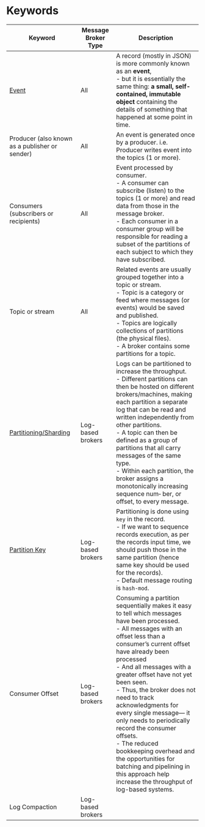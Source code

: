 # Keywords

| Keyword                                                                                       | Message Broker Type | Description                                                                                                                                                                                                                                                                                                                                                                                                                                                                                                                                                                             |
|-----------------------------------------------------------------------------------------------|---------------------|-----------------------------------------------------------------------------------------------------------------------------------------------------------------------------------------------------------------------------------------------------------------------------------------------------------------------------------------------------------------------------------------------------------------------------------------------------------------------------------------------------------------------------------------------------------------------------------------|
| [Event](EventDrivenArchitecture.md)                                                        | All                 | A record (mostly in JSON) is more commonly known as an **event**, <br/>- but it is essentially the same thing: **a small, self- contained, immutable object** containing the details of something that happened at some point in time.                                                                                                                                                                                                                                                                                                                                                  |
| Producer (also known as a publisher or sender)                                                | All                 | An event is generated once by a producer. i.e. Producer writes event into the topics (1 or more).                                                                                                                                                                                                                                                                                                                                                                                                                                                                                       |
| Consumers (subscribers or recipients)                                                         | All                 | Event processed by consumer. <br/>- A consumer can subscribe (listen) to the topics (1 or more) and read data from those in the message broker.<br/>- Each consumer in a consumer group will be responsible for reading a subset of the partitions of each subject to which they have subscribed.                                                                                                                                                                                                                                                                                       |
| Topic or stream                                                                               | All                 | Related events are usually grouped together into a topic or stream.<br/>- Topic is a category or feed where messages (or events) would be saved and published.<br/>- Topics are logically collections of partitions (the physical files).<br/>- A broker contains some partitions for a topic.                                                                                                                                                                                                                                                                                          |
| [Partitioning/Sharding](../3_DatabaseServices/PartitioningSharding/Readme.md)   | Log-based brokers   | Logs can be partitioned to increase the throughput. <br/>- Different partitions can then be hosted on different brokers/machines, making each partition a separate log that can be read and written independently from other partitions.<br/>- A topic can then be defined as a group of partitions that all carry messages of the same type.<br/>- Within each partition, the broker assigns a monotonically increasing sequence num‐ ber, or offset, to every message.                                                                                                                |
| [Partition Key](../3_DatabaseServices/PartitioningSharding/PartitionKeyTips.md) | Log-based brokers   | Partitioning is done using `key` in the record.<br/>- If we want to sequence records execution, as per the records input time, we should push those in the same partition (hence same key should be used for the records).<br/>- Default message routing is `hash-mod`.                                                                                                                                                                                                                                                                                                                 |
| Consumer Offset                                                                               | Log-based brokers   | Consuming a partition sequentially makes it easy to tell which messages have been processed.<br/>- All messages with an offset less than a consumer’s current offset have already been processed<br/>- And all messages with a greater offset have not yet been seen. <br/>- Thus, the broker does not need to track acknowledgments for every single message— it only needs to periodically record the consumer offsets. <br/>- The reduced bookkeeping overhead and the opportunities for batching and pipelining in this approach help increase the throughput of log-based systems. |
| Log Compaction                                                                                | Log-based brokers   |                                                                                                                                                                                                                                                                                                                                                                                                                                                                                                                                                                                         |

